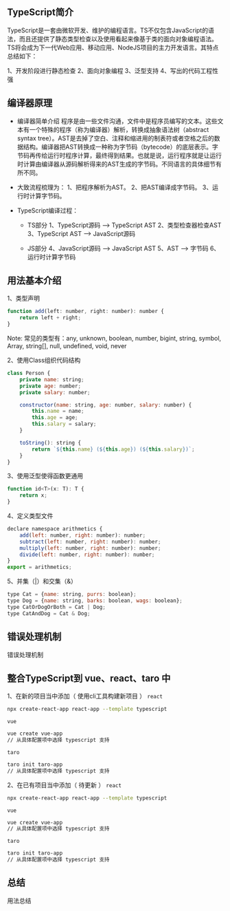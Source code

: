 ## TypeScript简介
TypeScript是一套由微软开发、维护的编程语言。TS不仅包含JavaScript的语法，而且还提供了静态类型检查以及使用看起来像基于类的面向对象编程语法。TS将会成为下一代Web应用、移动应用、NodeJS项目的主力开发语言。其特点总结如下：

1、开发阶段进行静态检查
2、面向对象编程
3、泛型支持
4、写出的代码工程性强

## 编译器原理
- 编译器简单介绍
程序是由一些文件沟通，文件中是程序员编写的文本。这些文本有一个特殊的程序（称为编译器）解析，转换成抽象语法树（abstract syntax tree）。AST是去掉了空白、注释和缩进用的制表符或者空格之后的数据结构。编译器把AST转换成一种称为字节码（bytecode）的底层表示。字节码再传给运行时程序计算，最终得到结果。也就是说，运行程序就是让运行时计算由编译器从源码解析得来的AST生成的字节码。不同语言的具体细节有所不同。

- 大致流程梳理为：
1、把程序解析为AST。
2、把AST编译成字节码。
3、运行时计算字节码。

- TypeScript编译过程：  
  * TS部分
1、TypeScript源码 --> TypeScript AST
2、类型检查器检查AST
3、TypeScript AST --> JavaScript源码
  
  * JS部分
4、JavaScript源码 --> JavaScript AST
5、AST --> 字节码
6、运行时计算字节码

## 用法基本介绍
1、类型声明
```js
function add(left: number, right: number): number {
    return left + right;
}
```
Note: 常见的类型有：any, unknown, boolean, number, bigint, string, symbol, Array<string>, string[], null, undefined,
void, never

2、使用Class组织代码结构
```js
class Person {
    private name: string;
    private age: number;
    private salary: number;

    constructor(name: string, age: number, salary: number) {
        this.name = name;
        this.age = age;
        this.salary = salary;
    }

    toString(): string {
        return `${this.name} (${this.age}) (${this.salary})`;
    }
}
```

3、使用泛型使得函数更通用
```js
function id<T>(x: T): T {
    return x;
}
```

4、定义类型文件
```js
declare namespace arithmetics {
    add(left: number, right: number): number;
    subtract(left: number, right: number): number;
    multiply(left: number, right: number): number;
    divide(left: number, right: number): number;
}
export = arithmetics;
```

5、并集（|）和交集（&）
```js
type Cat = {name: string, purrs: boolean};
type Dog = {name: string, barks: boolean, wags: boolean};
type CatOrDogOrBoth = Cat | Dog;
type CatAndDog = Cat & Dog;
```

## 错误处理机制
错误处理机制


## 整合TypeScript到 vue、react、taro 中
1、在新的项目当中添加（ 使用cli工具构建新项目 ）
`react`
```bash
npx create-react-app react-app --template typescript
```

`vue`
```bash
vue create vue-app
// 从具体配置项中选择 typescript 支持
```

`taro`
```bash
taro init taro-app
// 从具体配置项中选择 typescript 支持
```

2、在已有项目当中添加（ 待更新 ）
`react`
```bash
npx create-react-app react-app --template typescript
```

`vue`
```bash
vue create vue-app
// 从具体配置项中选择 typescript 支持
```

`taro`
```bash
taro init taro-app
// 从具体配置项中选择 typescript 支持
```

## 总结
用法总结